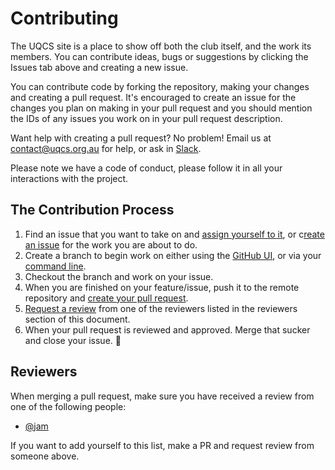 # Contributing

The UQCS site is a place to show off both the club itself, and the work its members. You can contribute ideas, bugs or suggestions by clicking the Issues tab above and creating a new issue.

You can contribute code by forking the repository, making your changes and creating a pull request. It's encouraged to create an issue for the changes you plan on making in your pull request and you should mention the IDs of any issues you work on in your pull request description.

Want help with creating a pull request? No problem!
Email us at contact@uqcs.org.au for help, or ask in [Slack](https://slack.uqcs.org.au/).

Please note we have a code of conduct, please follow it in all your interactions with the project.

## The Contribution Process

1. Find an issue that you want to take on and [assign yourself to it](https://help.github.com/en/github/managing-your-work-on-github/assigning-issues-and-pull-requests-to-other-github-users), or c[reate an issue](https://help.github.com/en/github/managing-your-work-on-github/creating-an-issue) for the work you are about to do.
2. Create a branch to begin work on either using the [GitHub UI](https://help.github.com/en/github/collaborating-with-issues-and-pull-requests/creating-and-deleting-branches-within-your-repository), or via your [command line](https://git-scm.com/book/en/v2/Git-Branching-Basic-Branching-and-Merging).
3. Checkout the branch and work on your issue.
4. When you are finished on your feature/issue, push it to the remote repository and [create your pull request](https://help.github.com/en/github/collaborating-with-issues-and-pull-requests/creating-a-pull-request).
5. [Request a review](https://help.github.com/en/github/collaborating-with-issues-and-pull-requests/requesting-a-pull-request-review) from one of the reviewers listed in the reviewers section of this document.
6. When your pull request is reviewed and approved. Merge that sucker and close your issue. :tada:

## Reviewers

When merging a pull request, make sure you have received a review from one of the following people:

* [@jam](https://github.com/jdcaperon)

If you want to add yourself to this list, make a PR and request review from someone above.